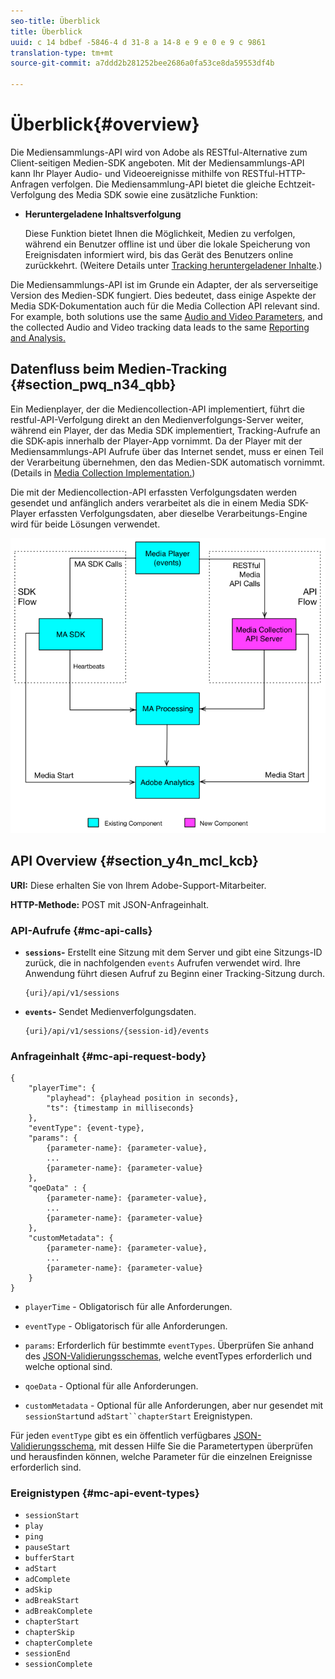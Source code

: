 ```yaml
---
seo-title: Überblick
title: Überblick
uuid: c 14 bdbef -5846-4 d 31-8 a 14-8 e 9 e 0 e 9 c 9861
translation-type: tm+mt
source-git-commit: a7ddd2b281252bee2686a0fa53ce8da59553df4b

---
```



# Überblick{#overview}

Die Mediensammlungs-API wird von Adobe als RESTful-Alternative zum Client-seitigen Medien-SDK angeboten. Mit der Mediensammlungs-API kann Ihr Player Audio- und Videoereignisse mithilfe von RESTful-HTTP-Anfragen verfolgen. Die Mediensammlung-API bietet die gleiche Echtzeit-Verfolgung des Media SDK sowie eine zusätzliche Funktion:

* **Heruntergeladene Inhaltsverfolgung**

   Diese Funktion bietet Ihnen die Möglichkeit, Medien zu verfolgen, während ein Benutzer offline ist und über die lokale Speicherung von Ereignisdaten informiert wird, bis das Gerät des Benutzers online zurückkehrt. (Weitere Details unter [Tracking heruntergeladener Inhalte](track-downloaded-content.md).)

Die Mediensammlungs-API ist im Grunde ein Adapter, der als serverseitige Version des Medien-SDK fungiert. Dies bedeutet, dass einige Aspekte der Media SDK-Dokumentation auch für die Media Collection API relevant sind. For example, both solutions use the same [Audio and Video Parameters](../metrics-and-metadata/audio-video-parameters.md), and the collected Audio and Video tracking data leads to the same [Reporting and Analysis.](../media-reports/media-reports-enable.md)

## Datenfluss beim Medien-Tracking {#section_pwq_n34_qbb}

Ein Medienplayer, der die Mediencollection-API implementiert, führt die restful-API-Verfolgung direkt an den Medienverfolgungs-Server weiter, während ein Player, der das Media SDK implementiert, Tracking-Aufrufe an die SDK-apis innerhalb der Player-App vornimmt. Da der Player mit der Mediensammlungs-API Aufrufe über das Internet sendet, muss er einen Teil der Verarbeitung übernehmen, den das Medien-SDK automatisch vornimmt. (Details in [Media Collection Implementation.](mc-api-impl/mc-api-quick-start.md))

Die mit der Mediencollection-API erfassten Verfolgungsdaten werden gesendet und anfänglich anders verarbeitet als die in einem Media SDK-Player erfassten Verfolgungsdaten, aber dieselbe Verarbeitungs-Engine wird für beide Lösungen verwendet.

![](assets/col_api_overview_simple.png)

## API Overview {#section_y4n_mcl_kcb}

**URI:** Diese erhalten Sie von Ihrem Adobe-Support-Mitarbeiter.

**HTTP-Methode:** POST mit JSON-Anfrageinhalt.

### API-Aufrufe {#mc-api-calls}

* **`sessions`-** Erstellt eine Sitzung mit dem Server und gibt eine Sitzungs-ID zurück, die in nachfolgenden `events` Aufrufen verwendet wird. Ihre Anwendung führt diesen Aufruf zu Beginn einer Tracking-Sitzung durch.

   ```
   {uri}/api/v1/sessions
   ```

* **`events`-** Sendet Medienverfolgungsdaten.

   ```
   {uri}/api/v1/sessions/{session-id}/events
   ```

### Anfrageinhalt {#mc-api-request-body}

```
{ 
    "playerTime": { 
        "playhead": {playhead position in seconds}, 
        "ts": {timestamp in milliseconds} 
    }, 
    "eventType": {event-type}, 
    "params": { 
        {parameter-name}: {parameter-value}, 
        ... 
        {parameter-name}: {parameter-value} 
    }, 
    "qoeData" : { 
        {parameter-name}: {parameter-value}, 
        ... 
        {parameter-name}: {parameter-value} 
    }, 
    "customMetadata": { 
        {parameter-name}: {parameter-value}, 
        ... 
        {parameter-name}: {parameter-value} 
    } 
} 
```

* `playerTime` - Obligatorisch für alle Anforderungen.
* `eventType` - Obligatorisch für alle Anforderungen.
* `params`: Erforderlich für bestimmte `eventTypes`. Überprüfen Sie anhand des [JSON-Validierungsschemas](mc-api-ref/mc-api-json-validation.md), welche eventTypes erforderlich und welche optional sind.

* `qoeData` - Optional für alle Anforderungen.
* `customMetadata` - Optional für alle Anforderungen, aber nur gesendet mit `sessionStart`und `adStart``chapterStart` Ereignistypen.

Für jeden `eventType` gibt es ein öffentlich verfügbares [JSON-Validierungsschema](mc-api-ref/mc-api-json-validation.md), mit dessen Hilfe Sie die Parametertypen überprüfen und herausfinden können, welche Parameter für die einzelnen Ereignisse erforderlich sind.

### Ereignistypen {#mc-api-event-types}

* `sessionStart`
* `play`
* `ping`
* `pauseStart`
* `bufferStart`
* `adStart`
* `adComplete`
* `adSkip`
* `adBreakStart`
* `adBreakComplete`
* `chapterStart`
* `chapterSkip`
* `chapterComplete`
* `sessionEnd`
* `sessionComplete`


